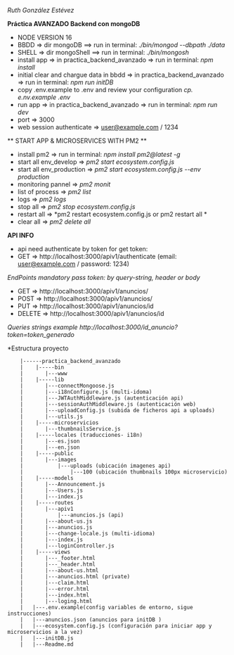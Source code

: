 *Ruth González Estévez*


**Práctica AVANZADO Backend con mongoDB**

 - NODE VERSION 16
 - BBDD => dir mongoDB ==> run in terminal:  *./bin/mongod --dbpath ./data*
 - SHELL => dir mongoShell ==> run in terminal:   *./bin/mongosh*
 - install app => in practica_backend_avanzado => run in terminal: *npm install*
 - initial clear and chargue data in bbdd => in practica_backend_avanzado => run in terminal: *npm run initDB*
 - copy .env.example to .env and review your configuration *cp. e.nv.example .env*
 - run app => in practica_backend_avanzado => run in terminal: *npm run dev*
 - port => 3000
 - web session authenticate => user@example.com / 1234

** START APP & MICROSERVICES WITH PM2 **
 - install pm2 =>  run in terminal:  *npm install pm2@latest -g*
 - start all env_develop => *pm2 start ecosystem.config.js*
 - start all env_production => *pm2 start ecosystem.config.js --env production*
 - monitoring pannel => *pm2 monit*
 - list of process => *pm2 list*
 - logs => *pm2 logs*
 - stop all => *pm2 stop ecosystem.config.js*
 - restart all => *pm2 restart ecosystem.config.js or pm2 restart all *
 - clear all => *pm2 delete all*

 
**API INFO**
 
 - api need authenticate by token for get token:
 - GET => http://localhost:3000/apiv1/authenticate (email: user@example.com / password: 1234)

  
  *EndPoints mandatory pass token: by query-string, header or body*

 - GET => http://localhost:3000/apiv1/anuncios/
 - POST => http://localhost:3000/apiv1/anuncios/
 - PUT => http://localhost:3000/apiv1/anuncios/id
 - DELETE => http://localhost:3000/apiv1/anuncios/id

 *Queries strings example*
 *http://localhost:3000/id_anuncio?token=token_generado*

*Estructura proyecto

        |------practica_backend_avanzado
        |    |-----bin
        |       |---www
        |    |-----lib
        |       |---connectMongoose.js
        |       |---i18nConfigure.js (multi-idoma)
        |       |---JWTAuthMiddleware.js (autenticación api)
        |       |---sessionAuthMiddleware.js (autenticación web)
        |       |---uploadConfig.js (subida de ficheros api a uploads)
        |       |---utils.js 
        |    |-----microservicios
        |       |---thumbnailsService.js        
        |    |-----locales (traducciones- i18n)
        |       |---es.json
        |       |---en.json
        |    |-----public 
        |       |---images
        |           |---uploads (ubicación imagenes api)
        |               |---100 (ubicación thumbnails 100px microservicio)
        |    |-----models
        |       |---Announcement.js
        |       |---Users.js
        |       |---index.js
        |    |-----routes
        |       |---apiv1
        |           |---anuncios.js (api)
        |       |---about-us.js
        |       |---anuncios.js
        |       |---change-locale.js (multi-idioma)
        |       |---index.js
        |       |---loginController.js
        |    |-----views
        |       |---_footer.html
        |       |---_header.html
        |       |---about-us.html
        |       |---anuncios.html (private)
        |       |---claim.html
        |       |---error.html
        |       |---index.html
        |       |---loging.html
        |   |---.env.example(config variables de entorno, sigue instrucciones)
        |   |---anuncios.json (anuncios para initDB )
        |   |---ecosystem.config.js (configuración para iniciar app y microservicios a la vez)
        |   |---initDB.js
        |   |---Readme.md

